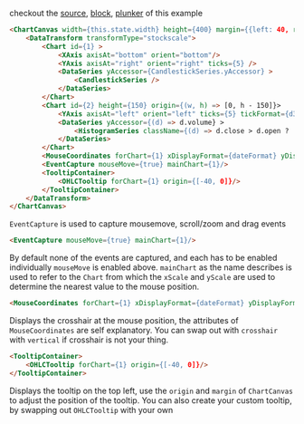 checkout the [source](https://gist.github.com/rrag/261fa4bc7b67536eb789), [block](http://bl.ocks.org/rrag/261fa4bc7b67536eb789), [plunker](http://plnkr.co/edit/gist:261fa4bc7b67536eb789?p=preview) of this example

```html
<ChartCanvas width={this.state.width} height={400} margin={{left: 40, right: 70, top:10, bottom: 30}} data={data}>
	<DataTransform transformType="stockscale">
		<Chart id={1} >
			<XAxis axisAt="bottom" orient="bottom"/>
			<YAxis axisAt="right" orient="right" ticks={5} />
			<DataSeries yAccessor={CandlestickSeries.yAccessor} >
				<CandlestickSeries />
			</DataSeries>
		</Chart>
		<Chart id={2} height={150} origin={(w, h) => [0, h - 150]}>
			<YAxis axisAt="left" orient="left" ticks={5} tickFormat={d3.format("s")}/>
			<DataSeries yAccessor={(d) => d.volume} >
				<HistogramSeries className={(d) => d.close > d.open ? 'up' : 'down'} />
			</DataSeries>
		</Chart>
		<MouseCoordinates forChart={1} xDisplayFormat={dateFormat} yDisplayFormat={(y) => y.toFixed(2)} type="crosshair" />
		<EventCapture mouseMove={true} mainChart={1}/>
		<TooltipContainer>
			<OHLCTooltip forChart={1} origin={[-40, 0]}/>
		</TooltipContainer>
	</DataTransform>
</ChartCanvas>
```

`EventCapture` is used to capture mousemove, scroll/zoom and drag events
```html
<EventCapture mouseMove={true} mainChart={1}/>
```

By default none of the events are captured, and each has to be enabled individually `mouseMove` is enabled above. `mainChart` as the name describes is used to refer to the `Chart` from which the `xScale` and `yScale` are used to determine the nearest value to the mouse position.

```html
<MouseCoordinates forChart={1} xDisplayFormat={dateFormat} yDisplayFormat={(y) => y.toFixed(2)} type="crosshair" />
```
Displays the crosshair at the mouse position, the attributes of `MouseCoordinates` are self explanatory. You can swap out with `crosshair` with `vertical` if crosshair is not your thing.

```html
<TooltipContainer>
	<OHLCTooltip forChart={1} origin={[-40, 0]}/>
</TooltipContainer>
```
Displays the tooltip on the top left, use the `origin` and `margin` of `ChartCanvas` to adjust the position of the tooltip. You can also create your custom tooltip, by swapping out `OHLCTooltip` with your own